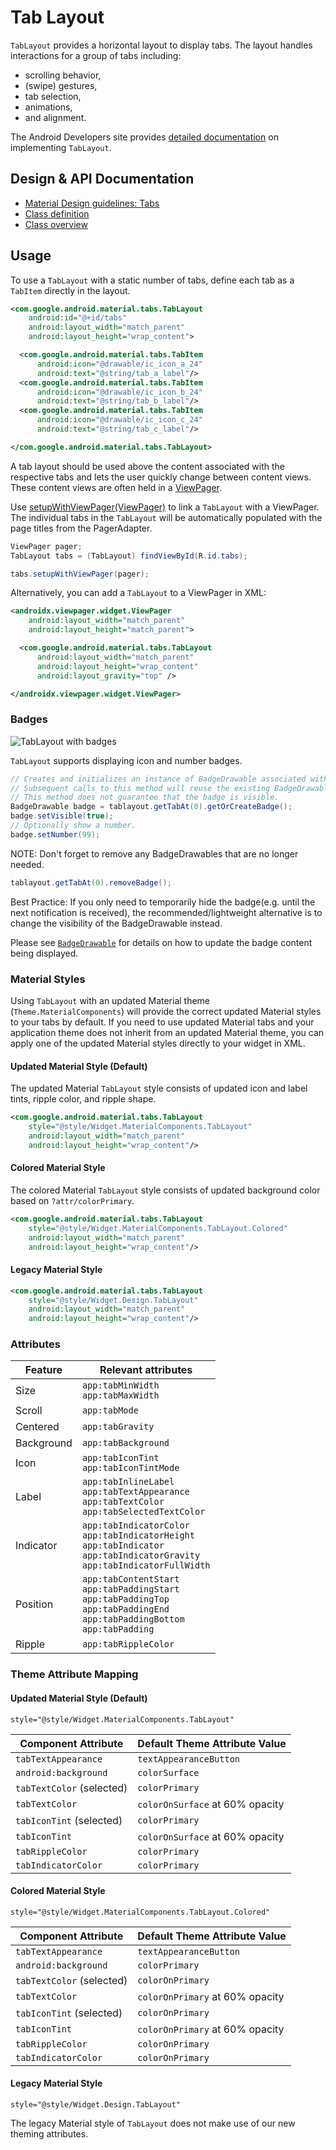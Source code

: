 <!--docs:
title: "Tab Layout"
layout: detail
section: components
excerpt: "A horizontal layout to display tabs."
iconId: tabs
path: /catalog/tab-layout/
-->

# Tab Layout

`TabLayout` provides a horizontal layout to display tabs. The layout handles
interactions for a group of tabs including:

-   scrolling behavior,
-   (swipe) gestures,
-   tab selection,
-   animations,
-   and alignment.

The Android Developers site provides
[detailed documentation](https://developer.android.com/reference/com/google/android/material/tabs/TabLayout)
on implementing `TabLayout`.

## Design & API Documentation

-   [Material Design guidelines: Tabs](https://material.io/go/design-tabs)
    <!--{: .icon-list-item.icon-list-item--spec }-->
-   [Class definition](https://github.com/material-components/material-components-android/tree/master/lib/java/com/google/android/material/tabs/TabLayout.java)
    <!--{: .icon-list-item.icon-list-item--link }-->
-   [Class overview](https://developer.android.com/reference/com/google/android/material/tabs/TabLayout)
    <!--{: .icon-list-item.icon-list-item--link }--> <!--{: .icon-list }-->

## Usage

To use a `TabLayout` with a static number of tabs, define each tab as a
`TabItem` directly in the layout.

```xml
<com.google.android.material.tabs.TabLayout
    android:id="@+id/tabs"
    android:layout_width="match_parent"
    android:layout_height="wrap_content">

  <com.google.android.material.tabs.TabItem
      android:icon="@drawable/ic_icon_a_24"
      android:text="@string/tab_a_label"/>
  <com.google.android.material.tabs.TabItem
      android:icon="@drawable/ic_icon_b_24"
      android:text="@string/tab_b_label"/>
  <com.google.android.material.tabs.TabItem
      android:icon="@drawable/ic_icon_c_24"
      android:text="@string/tab_c_label"/>

</com.google.android.material.tabs.TabLayout>
```

A tab layout should be used above the content associated with the respective
tabs and lets the user quickly change between content views. These content views
are often held in a
[ViewPager](https://developer.android.com/reference/android/support/v4/view/ViewPager.html).

Use
[setupWithViewPager(ViewPager)](https://developer.android.com/reference/com/google/android/material/tabs/TabLayout#setupWithViewPager\(ViewPager\))
to link a `TabLayout` with a ViewPager. The individual tabs in the `TabLayout`
will be automatically populated with the page titles from the PagerAdapter.

```java
ViewPager pager;
TabLayout tabs = (TabLayout) findViewById(R.id.tabs);

tabs.setupWithViewPager(pager);
```

Alternatively, you can add a `TabLayout` to a ViewPager in XML:

```xml
<androidx.viewpager.widget.ViewPager
    android:layout_width="match_parent"
    android:layout_height="match_parent">

  <com.google.android.material.tabs.TabLayout
      android:layout_width="match_parent"
      android:layout_height="wrap_content"
      android:layout_gravity="top" />

</androidx.viewpager.widget.ViewPager>
```

### Badges

![TabLayout with badges](assets/tablayout-badges.png)

`TabLayout` supports displaying icon and number badges.

```java
// Creates and initializes an instance of BadgeDrawable associated with a tab.
// Subsequent calls to this method will reuse the existing BadgeDrawable.
// This method does not guarantee that the badge is visible.
BadgeDrawable badge = tablayout.getTabAt(0).getOrCreateBadge();
badge.setVisible(true);
// Optionally show a number.
badge.setNumber(99);
```

NOTE: Don't forget to remove any BadgeDrawables that are no longer needed.

```java
tablayout.getTabAt(0).removeBadge();
```

Best Practice: If you only need to temporarily hide the badge(e.g. until the
next notification is received), the recommended/lightweight alternative is to
change the visibility of the BadgeDrawable instead.

Please see [`BadgeDrawable`](BadgeDrawable.md) for details on how to update the
badge content being displayed.

### Material Styles

Using `TabLayout` with an updated Material theme (`Theme.MaterialComponents`)
will provide the correct updated Material styles to your tabs by default. If you
need to use updated Material tabs and your application theme does not inherit
from an updated Material theme, you can apply one of the updated Material styles
directly to your widget in XML.

#### Updated Material Style (Default)

The updated Material `TabLayout` style consists of updated icon and label tints,
ripple color, and ripple shape.

```xml
<com.google.android.material.tabs.TabLayout
    style="@style/Widget.MaterialComponents.TabLayout"
    android:layout_width="match_parent"
    android:layout_height="wrap_content"/>
```

#### Colored Material Style

The colored Material `TabLayout` style consists of updated background color
based on `?attr/colorPrimary`.

```xml
<com.google.android.material.tabs.TabLayout
    style="@style/Widget.MaterialComponents.TabLayout.Colored"
    android:layout_width="match_parent"
    android:layout_height="wrap_content"/>
```

#### Legacy Material Style

```xml
<com.google.android.material.tabs.TabLayout
    style="@style/Widget.Design.TabLayout"
    android:layout_width="match_parent"
    android:layout_height="wrap_content"/>
```

### Attributes

Feature    | Relevant attributes
---------- | -------------------
Size       | `app:tabMinWidth`<br/>`app:tabMaxWidth`
Scroll     | `app:tabMode`
Centered   | `app:tabGravity`
Background | `app:tabBackground`
Icon       | `app:tabIconTint`<br/>`app:tabIconTintMode`
Label      | `app:tabInlineLabel`<br/>`app:tabTextAppearance`<br/>`app:tabTextColor`<br/>`app:tabSelectedTextColor`
Indicator  | `app:tabIndicatorColor`<br/>`app:tabIndicatorHeight`<br/>`app:tabIndicator`<br/>`app:tabIndicatorGravity`<br/>`app:tabIndicatorFullWidth`
Position   | `app:tabContentStart`<br/>`app:tabPaddingStart`<br/>`app:tabPaddingTop`<br/>`app:tabPaddingEnd`<br/>`app:tabPaddingBottom`<br/>`app:tabPadding`
Ripple     | `app:tabRippleColor`

### Theme Attribute Mapping

#### Updated Material Style (Default)

```
style="@style/Widget.MaterialComponents.TabLayout"
```

Component Attribute       | Default Theme Attribute Value
------------------------- | -------------------------------
`tabTextAppearance`       | `textAppearanceButton`
`android:background`      | `colorSurface`
`tabTextColor` (selected) | `colorPrimary`
`tabTextColor`            | `colorOnSurface` at 60% opacity
`tabIconTint` (selected)  | `colorPrimary`
`tabIconTint`             | `colorOnSurface` at 60% opacity
`tabRippleColor`          | `colorPrimary`
`tabIndicatorColor`       | `colorPrimary`

#### Colored Material Style

```
style="@style/Widget.MaterialComponents.TabLayout.Colored"
```

Component Attribute       | Default Theme Attribute Value
------------------------- | -------------------------------
`tabTextAppearance`       | `textAppearanceButton`
`android:background`      | `colorPrimary`
`tabTextColor` (selected) | `colorOnPrimary`
`tabTextColor`            | `colorOnPrimary` at 60% opacity
`tabIconTint` (selected)  | `colorOnPrimary`
`tabIconTint`             | `colorOnPrimary` at 60% opacity
`tabRippleColor`          | `colorOnPrimary`
`tabIndicatorColor`       | `colorOnPrimary`

#### Legacy Material Style

```
style="@style/Widget.Design.TabLayout"
```

The legacy Material style of `TabLayout` does not make use of our new theming
attributes.
